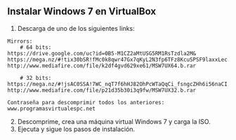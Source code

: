 ## Instalar Windows 7 en VirtualBox
1. Descarga de uno de los siguientes links:
```
Mirrors:
    # 64 bits:
https://drive.google.com/uc?id=0B5-M1CZ2aMtUSG5RM1RsTzdla2M&
https://mega.nz/#!tix30bSR!fMc0k8qwr47Gx7qKyL2N3fp6TFz8KcuSPSF9laxxLec.rar
http://www.mediafire.com/file/k2df4gvd629xe61/MSW7UX64.b.rar

    # 32 bits:
https://mega.nz/#!jsAC0SSA!7WC_nqT7f6hHJ82OhPcWTaQqCi_fsngcZHh6i56naCI.rar
http://www.mediafire.com/file/p21d35b30i3q9fw/MSW7UX32.b.rar

Contraseña para descomprimir todos los anteriores: www.programasvirtualespc.net
```

2. Descomprime, crea una máquina virtual Windows 7 y carga la ISO.
3. Ejecuta y sigue los pasos de instalación.
